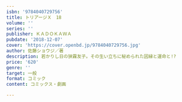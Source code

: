 ```yaml
---
isbn: '9784040729756'
title: トリアージＸ　18
volume: ''
series: ''
publisher: ＫＡＤＯＫＡＷＡ
pubdate: '2018-12-07'
cover: 'https://cover.openbd.jp/9784040729756.jpg'
author: 佐藤ショウジ／著
description: 若かりし日の狭霧友子。その生い立ちに秘められた因縁と運命と!?
price: '620'
genre: ''
target: 一般
format: コミック
content: コミックス・劇画

---
```

